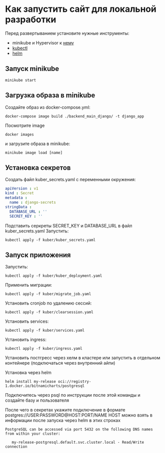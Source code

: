 # Как запустить сайт для локальной разработки
Перед развертыванием установите нужные инструменты:
- minikube и Hypervisor к [нему](https://kubernetes.io/ru/docs/tasks/tools/install-minikube/)
- [kubectl](https://kubernetes.io/docs/tasks/tools/)
- [helm](https://helm.sh/docs/intro/install/)
## Запуск minikube
```shell
minikube start
```
## Загрузка образа в minikube
Создайте образ из docker-compose.yml:
```shell
docker-compose image build ./backend_main_django/ -t django_app
```
Посмотрите image 
```shell
docker images
```
и загрузите образа в minikube:
```shell
minikube image load [name]
```
## Установка секретов
Создать файл kuber_secrets.yaml с переменными окружения:

```yaml
apiVersion : v1
kind : Secret
metadata :
  name : django-secrets
stringData :
  DATABASE_URL : ''
  SECRET_KEY : ''
```
Подставить серкреты SECRET_KEY и DATABASE_URL в файл kuber_secrets.yaml
Запустить:

```shell
kubectl apply -f kuber/kuber_secrets.yaml 
```

## Запуск приложения
Запустить:
```shell
kubectl apply -f kuber/kuber_deployment.yaml 
```
Применить миграции:
```shell
kubectl apply -f kuber/migrate_job.yaml 
```

Установить cronjob по удалению сессий:
```shell
kubectl apply -f kuber/clearsession.yaml 
```
Установить services:
```shell
kubectl apply -f kuber/services.yaml 
```

Установить ingress:
```shell
kubectl apply -f kuber/ingress.yaml 
```
 Установить постгресс через хелм в кластере или запустить в отдельном контейнере (подключаться через внутренний айпи)

 Установка через helm

 ```shell
 helm install my-release oci://registry-1.docker.io/bitnamicharts/postgresql
 ```

 Подключитесь через psql по инструкции после этой команды и создайте базу и пользователя

 После чего в секретах укажите
 подключение в формате  postgres://USER:PASSWORD@HOST:PORT/NAME
 HOST можно взять в информации после запуска через helm в этих строках
 ```shell
 PostgreSQL can be accessed via port 5432 on the following DNS names from within your cluster:

    my-release-postgresql.default.svc.cluster.local - Read/Write connection

 ```
